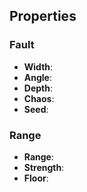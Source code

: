 

## Properties

### Fault 

- **Width**: 
- **Angle**: 
- **Depth**: 
- **Chaos**: 
- **Seed**: 

### Range

- **Range**: 
- **Strength**: 
- **Floor**: 



